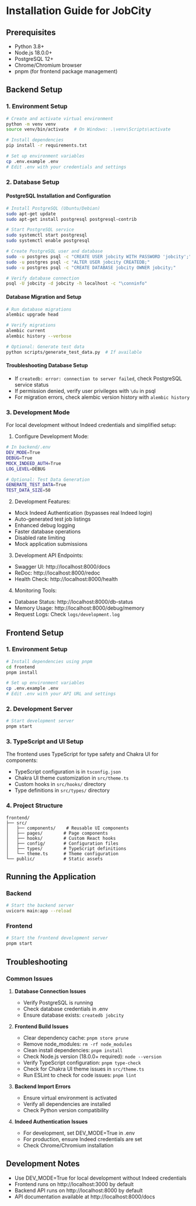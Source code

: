 # Installation Guide for JobCity

## Prerequisites
- Python 3.8+
- Node.js 18.0.0+
- PostgreSQL 12+
- Chrome/Chromium browser
- pnpm (for frontend package management)

## Backend Setup

### 1. Environment Setup
```bash
# Create and activate virtual environment
python -m venv venv
source venv/bin/activate  # On Windows: .\venv\Scripts\activate

# Install dependencies
pip install -r requirements.txt

# Set up environment variables
cp .env.example .env
# Edit .env with your credentials and settings
```

### 2. Database Setup

#### PostgreSQL Installation and Configuration
```bash
# Install PostgreSQL (Ubuntu/Debian)
sudo apt-get update
sudo apt-get install postgresql postgresql-contrib

# Start PostgreSQL service
sudo systemctl start postgresql
sudo systemctl enable postgresql

# Create PostgreSQL user and database
sudo -u postgres psql -c "CREATE USER jobcity WITH PASSWORD 'jobcity';"
sudo -u postgres psql -c "ALTER USER jobcity CREATEDB;"
sudo -u postgres psql -c "CREATE DATABASE jobcity OWNER jobcity;"

# Verify database connection
psql -U jobcity -d jobcity -h localhost -c "\conninfo"
```

#### Database Migration and Setup
```bash
# Run database migrations
alembic upgrade head

# Verify migrations
alembic current
alembic history --verbose

# Optional: Generate test data
python scripts/generate_test_data.py  # If available
```

#### Troubleshooting Database Setup
- If `createdb: error: connection to server failed`, check PostgreSQL service status
- If permission denied, verify user privileges with `\du` in psql
- For migration errors, check alembic version history with `alembic history`

### 3. Development Mode
For local development without Indeed credentials and simplified setup:

1. Configure Development Mode:
```bash
# In backend/.env
DEV_MODE=True
DEBUG=True
MOCK_INDEED_AUTH=True
LOG_LEVEL=DEBUG

# Optional: Test Data Generation
GENERATE_TEST_DATA=True
TEST_DATA_SIZE=50
```

2. Development Features:
- Mock Indeed Authentication (bypasses real Indeed login)
- Auto-generated test job listings
- Enhanced debug logging
- Faster database operations
- Disabled rate limiting
- Mock application submissions

3. Development API Endpoints:
- Swagger UI: http://localhost:8000/docs
- ReDoc: http://localhost:8000/redoc
- Health Check: http://localhost:8000/health

4. Monitoring Tools:
- Database Status: http://localhost:8000/db-status
- Memory Usage: http://localhost:8000/debug/memory
- Request Logs: Check `logs/development.log`

## Frontend Setup

### 1. Environment Setup
```bash
# Install dependencies using pnpm
cd frontend
pnpm install

# Set up environment variables
cp .env.example .env
# Edit .env with your API URL and settings
```

### 2. Development Server
```bash
# Start development server
pnpm start
```

### 3. TypeScript and UI Setup
The frontend uses TypeScript for type safety and Chakra UI for components:

- TypeScript configuration is in `tsconfig.json`
- Chakra UI theme customization in `src/theme.ts`
- Custom hooks in `src/hooks/` directory
- Type definitions in `src/types/` directory

### 4. Project Structure
```
frontend/
├── src/
│   ├── components/    # Reusable UI components
│   ├── pages/        # Page components
│   ├── hooks/        # Custom React hooks
│   ├── config/       # Configuration files
│   ├── types/        # TypeScript definitions
│   └── theme.ts      # Theme configuration
└── public/           # Static assets
```

## Running the Application

### Backend
```bash
# Start the backend server
uvicorn main:app --reload
```

### Frontend
```bash
# Start the frontend development server
pnpm start
```

## Troubleshooting

### Common Issues

1. **Database Connection Issues**
   - Verify PostgreSQL is running
   - Check database credentials in .env
   - Ensure database exists: `createdb jobcity`

2. **Frontend Build Issues**
   - Clear dependency cache: `pnpm store prune`
   - Remove node_modules: `rm -rf node_modules`
   - Clean install dependencies: `pnpm install`
   - Check Node.js version (18.0.0+ required): `node --version`
   - Verify TypeScript configuration: `pnpm type-check`
   - Check for Chakra UI theme issues in `src/theme.ts`
   - Run ESLint to check for code issues: `pnpm lint`

3. **Backend Import Errors**
   - Ensure virtual environment is activated
   - Verify all dependencies are installed
   - Check Python version compatibility

4. **Indeed Authentication Issues**
   - For development, set DEV_MODE=True in .env
   - For production, ensure Indeed credentials are set
   - Check Chrome/Chromium installation

## Development Notes

- Use DEV_MODE=True for local development without Indeed credentials
- Frontend runs on http://localhost:3000 by default
- Backend API runs on http://localhost:8000 by default
- API documentation available at http://localhost:8000/docs
